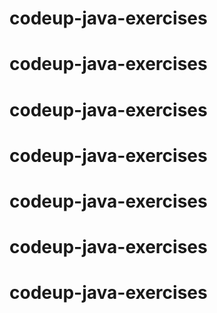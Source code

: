 # codeup-java-exercises
# codeup-java-exercises
# codeup-java-exercises
# codeup-java-exercises
# codeup-java-exercises
# codeup-java-exercises
# codeup-java-exercises

